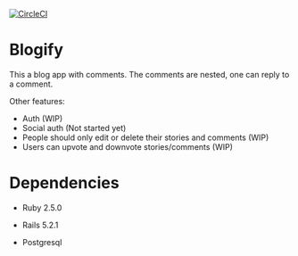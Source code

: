 [![CircleCI](https://circleci.com/gh/lornatumuhairwe/blogify/tree/master.svg?style=svg)](https://circleci.com/gh/lornatumuhairwe/blogify/tree/master)

# Blogify

This a blog app with comments. The comments are nested, one can reply to a comment. 

Other features: 
- Auth (WIP)
- Social auth (Not started yet)
- People should only edit or delete their stories and comments (WIP)
- Users can upvote and downvote stories/comments (WIP)

# Dependencies

* Ruby 2.5.0

* Rails 5.2.1

* Postgresql

